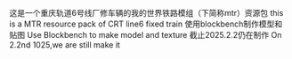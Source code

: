 
这是一个重庆轨道6号线厂修车辆的我的世界铁路模组（下简称mtr）资源包
this is a  MTR resource pack of CRT line6 fixed train
使用blockbench制作模型和贴图
Use Blockbench to make model and texture
截止2025.2.2仍在制作
On 2.2nd 1025,we are still make it
